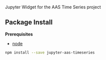 Jupyter Widget for the AAS Time Series project

Package Install
---------------

**Prerequisites**
- [node](http://nodejs.org/)

```bash
npm install --save jupyter-aas-timeseries
```
